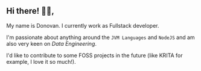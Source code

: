 ## Hi there! 👋😀,

My name is Donovan. I currently work as Fullstack developer. 

I'm passionate about anything around the `JVM Languages`  and `NodeJS`  and  am also very keen on *Data Engineering*.

I'd like to contribute to some FOSS projects in the future (like KRITA for example, I love it so much!).




